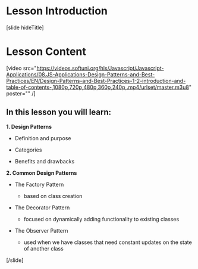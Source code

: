 # Lesson Introduction

[slide hideTitle]
# Lesson Content


[video src="https://videos.softuni.org/hls/Javascript/Javascript-Applications/08.JS-Applications-Design-Patterns-and-Best-Practices/EN/Design-Patterns-and-Best-Practices-1-2-introduction-and-table-of-contents-,1080p,720p,480p,360p,240p,.mp4/urlset/master.m3u8" poster="" /]

## In this lesson you will learn:

**1. Design Patterns**

- Definition and purpose

- Categories 

- Benefits and drawbacks 

**2. Common Design Patterns**

- The Factory Pattern
   * based on class creation

- The Decorator Pattern
   * focused on dynamically adding functionality to existing classes
   
- The Observer Pattern
   * used when we have classes that need constant updates on the state of another class

[/slide]